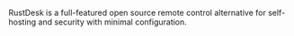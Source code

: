 RustDesk is a full-featured open source remote control alternative for self-hosting and security with minimal configuration.